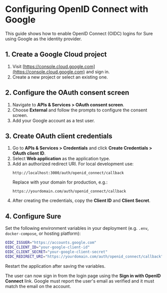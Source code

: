 # Configuring OpenID Connect with Google

This guide shows how to enable OpenID Connect (OIDC) logins for Sure using Google as the identity provider.

## 1. Create a Google Cloud project

1. Visit [https://console.cloud.google.com](https://console.cloud.google.com) and sign in.
2. Create a new project or select an existing one.

## 2. Configure the OAuth consent screen

1. Navigate to **APIs & Services > OAuth consent screen**.
2. Choose **External** and follow the prompts to configure the consent screen.
3. Add your Google account as a test user.

## 3. Create OAuth client credentials

1. Go to **APIs & Services > Credentials** and click **Create Credentials > OAuth client ID**.
2. Select **Web application** as the application type.
3. Add an authorized redirect URI. For local development use:
   ```
   http://localhost:3000/auth/openid_connect/callback
   ```
   Replace with your domain for production, e.g.:
   ```
   https://yourdomain.com/auth/openid_connect/callback
   ```
4. After creating the credentials, copy the **Client ID** and **Client Secret**.

## 4. Configure Sure

Set the following environment variables in your deployment (e.g. `.env`, `docker-compose`, or hosting platform):

```bash
OIDC_ISSUER="https://accounts.google.com"
OIDC_CLIENT_ID="your-google-client-id"
OIDC_CLIENT_SECRET="your-google-client-secret"
OIDC_REDIRECT_URI="https://yourdomain.com/auth/openid_connect/callback"
```

Restart the application after saving the variables.

The user can now sign in from the login page using the **Sign in with OpenID Connect** link. Google must report the user's email as verified and it must match the email on the account.
